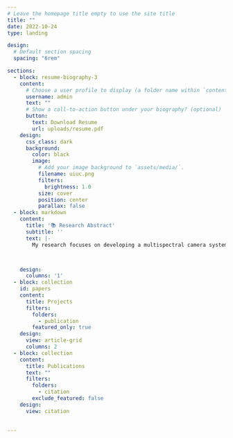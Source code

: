 ```yaml
---
# Leave the homepage title empty to use the site title
title: ""
date: 2022-10-24
type: landing

design:
  # Default section spacing
  spacing: "6rem"

sections:
  - block: resume-biography-3
    content:
      # Choose a user profile to display (a folder name within `content/authors/`)
      username: admin
      text: ""
      # Show a call-to-action button under your biography? (optional)
      button:
        text: Download Resume
        url: uploads/resume.pdf
    design:
      css_class: dark
      background:
        color: black
        image:
          # Add your image background to `assets/media/`.
          filename: uiuc.png
          filters:
            brightness: 1.0
          size: cover
          position: center
          parallax: false
  - block: markdown
    content:
      title: '📚 Research Abstract'
      subtitle: ''
      text: |-
        My research focuses on developing a multispectral camera system for labeled and label-free fluorescence cancer imaging. Inspired by the unique structure of the mantis shrimp's eye, this camera can simultaneously capture images across the UV, visible, and NIR spectrums. The system has significant implications for advancing image-guided surgery and intraoperative pathology. Based on the bioinspired camera, I has also developed a lensless microscopy technique within the UV-Visible-NIR spectrum. By replacing expensive optical lenses with a holographic diffuser, the lensless microscopy achieves even higher resolution and enables three-dimensional imaging with a single shot. To optimize the bioinspired camera's image processing, I designed and trained a 20-layer convolutional network with residual learning, significantly enhancing image quality compared to traditional methods.



    design:
      columns: '1'
  - block: collection
    id: papers
    content:
      title: Projects
      filters:
        folders:
          - publication
        featured_only: true
    design:
      view: article-grid
      columns: 2
  - block: collection
    content:
      title: Publications
      text: ""
      filters:
        folders:
          - citation
        exclude_featured: false
    design:
      view: citation
 

---
```

